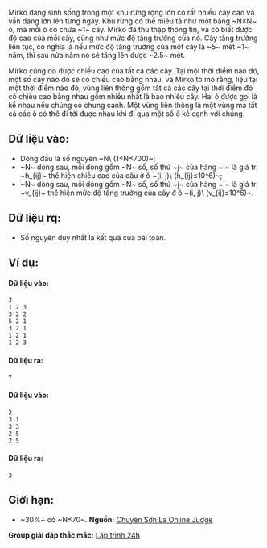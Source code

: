 Mirko đang sinh sống trong một khu rừng rộng lớn có rất nhiều cây cao và vẫn đang lớn lên từng ngày. Khu rừng có thể miêu tả như một bảng ~N×N~ ô, mà mỗi ô có chứa ~1~ cây. Mirko đã thu thập thông tin, và cô biết được độ cao của mỗi cây, cũng như mức độ tăng trưởng của nó. Cây tăng trưởng liên tục, có nghĩa là nếu mức độ tăng trưởng của một cây là ~5~ mét ~1~ năm, thì sau nửa năm nó sẽ tăng lên được ~2.5~ mét.

Mirko cũng đo được chiều cao của tất cả các cây. Tại mội thời điểm nào đó, một số cây nào đó sẽ có chiều cao bằng nhau, và Mirko tò mò rằng, liệu tại một thời điểm nào đó, vùng liên thông gồm tất cả các cây tại thời điểm đó có chiều cao bằng nhau gồm nhiều nhất là bao nhiêu cây. Hai ô được gọi là kề nhau nếu chúng có chung cạnh. Một vùng liên thông là một vùng mà tất cả các ô có thể đi tới được nhau khi đi qua một số ô kề cạnh với chúng. 

## Dữ liệu vào:
- Dòng đầu là số nguyên ~N\ (1≤N≤700)~;
- ~N~ dòng sau, mỗi dòng gồm ~N~ số, số thứ ~j~ của hàng ~i~ là giá trị ~h_{ij}~ thể hiện chiều cao của câu ở ô ~(i, j)\ (h_{ij}≤10^6)~;
- ~N~ dòng sau, mỗi dòng gồm ~N~ số, số thứ ~j~ của hàng ~i~ là giá trị ~v_{ij}~ thể hiện mức độ tăng trưởng của cây ở ô ~(i, j)\ (v_{ij}≤10^6)~.

## Dữ liệu rq:
- Số nguyên duy nhất là kết quả của bài toán.

## Ví dụ:
#### Dữ liệu vào:
```
3
1 2 3
3 2 2
5 2 1
3 2 1
1 2 1
1 2 3
```

#### Dữ liệu ra:
```
7
```

#### Dữ liệu vào:
```
2
3 1
3 3
2 5
2 5
```

#### Dữ liệu ra:
```
3
```

## Giới hạn:
- ~30\%~ có ~N≤70~.
**Nguồn:** [Chuyên Sơn La Online Judge](http://csloj.ddns.net/)

**Group giải đáp thắc mắc:** [Lập trình 24h](https://www.facebook.com/groups/1386904321519984)
